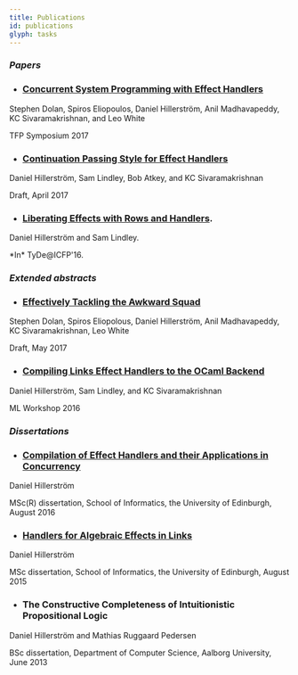 ```yaml
---
title: Publications
id: publications
glyph: tasks
---
```


### *Papers*

* ### [Concurrent System Programming with Effect Handlers](papers/conc_system_prog_handlers-draft-may2017.pdf)
<p>Stephen Dolan, Spiros Eliopoulos, Daniel Hillerström, Anil Madhavapeddy, KC Sivaramakrishnan, and Leo White</p>
<p>TFP Symposium 2017</p>

* ### [Continuation Passing Style for Effect Handlers](papers/cps-handlers-draft-april2017.pdf)
<p>Daniel Hillerström, Sam Lindley, Bob Atkey, and KC Sivaramakrishnan</p>
<p>Draft, April 2017</p>

* ### [Liberating Effects with Rows and Handlers](papers/liberating_effects-tyde2016.pdf).
<p>Daniel Hillerström and Sam Lindley.</p>
<p>*In* TyDe@ICFP'16.</p>

### *Extended abstracts*

* ### [Effectively Tackling the Awkward Squad](papers/awkward_effects-ml17.pdf)
<p>Stephen Dolan, Spiros Eliopolous, Daniel Hillerström, Anil Madhavapeddy, KC Sivaramakrishnan, Leo White</p>
<p>Draft, May 2017</p>

* ### [Compiling Links Effect Handlers to the OCaml Backend](papers/mlabstract2016.pdf)
<p>Daniel Hillerström, Sam Lindley, and KC Sivaramakrishnan</p>
<p>ML Workshop 2016</p>

### *Dissertations*

* ### [Compilation of Effect Handlers and their Applications in Concurrency](papers/thesis2016.pdf)
<p>Daniel Hillerström</p>
<p>MSc(R) dissertation, School of Informatics, the University of Edinburgh, August 2016</p>

* ### [Handlers for Algebraic Effects in Links](papers/thesis2015.pdf)
<p>Daniel Hillerström</p>
<p>MSc dissertation, School of Informatics, the University of Edinburgh, August 2015</p>

* ### The Constructive Completeness of Intuitionistic Propositional Logic
<p>Daniel Hillerström and Mathias Ruggaard Pedersen</p>
<p>BSc dissertation, Department of Computer Science, Aalborg University, June 2013</p>
